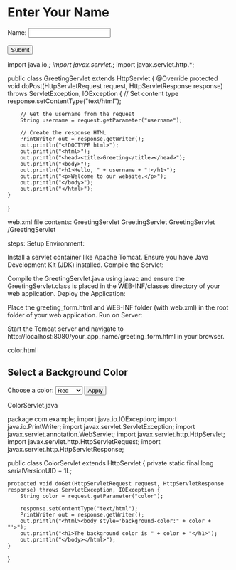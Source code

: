 <!DOCTYPE html>
<html>
<head>
    <title>Greeting Form</title>
</head>
<body>
    <h1>Enter Your Name</h1>
    <form action="GreetingServlet" method="POST">
        Name: <input type="text" name="username" required><br><br>
        <input type="submit" value="Submit">
    </form>
</body>
</html>

import java.io.*;
import javax.servlet.*;
import javax.servlet.http.*;

public class GreetingServlet extends HttpServlet {
    @Override
    protected void doPost(HttpServletRequest request, HttpServletResponse response) throws ServletException, IOException {
        // Set content type
        response.setContentType("text/html");

        // Get the username from the request
        String username = request.getParameter("username");

        // Create the response HTML
        PrintWriter out = response.getWriter();
        out.println("<!DOCTYPE html>");
        out.println("<html>");
        out.println("<head><title>Greeting</title></head>");
        out.println("<body>");
        out.println("<h1>Hello, " + username + "!</h1>");
        out.println("<p>Welcome to our website.</p>");
        out.println("</body>");
        out.println("</html>");
    }
}


web.xml file contents:
<web-app xmlns="http://java.sun.com/xml/ns/javaee" version="3.0">
    <servlet>
        <servlet-name>GreetingServlet</servlet-name>
        <servlet-class>GreetingServlet</servlet-class>
    </servlet>
    <servlet-mapping>
        <servlet-name>GreetingServlet</servlet-name>
        <url-pattern>/GreetingServlet</url-pattern>
    </servlet-mapping>
</web-app>


steps:
Setup Environment:

Install a servlet container like Apache Tomcat.
Ensure you have Java Development Kit (JDK) installed.
Compile the Servlet:

Compile the GreetingServlet.java using javac and ensure the GreetingServlet.class is placed in the WEB-INF/classes directory of your web application.
Deploy the Application:

Place the greeting_form.html and WEB-INF folder (with web.xml) in the root folder of your web application.
Run on Server:

Start the Tomcat server and navigate to http://localhost:8080/your_app_name/greeting_form.html in your browser.


color.html

<html>
<head>
    <title>Select Color</title>
</head>
<body>
    <h2>Select a Background Color</h2>
    <form action="ColorServlet" method="GET">
        <label for="color">Choose a color:</label>
        <select id="color" name="color">
            <option value="red">Red</option>
            <option value="blue">Blue</option>
            <option value="green">Green</option>
            <option value="yellow">Yellow</option>
        </select>
        <input type="submit" value="Apply">
    </form>
</body>
</html>

ColorServlet.java

package com.example;
import java.io.IOException;
import java.io.PrintWriter;
import javax.servlet.ServletException;
import javax.servlet.annotation.WebServlet;
import javax.servlet.http.HttpServlet;
import javax.servlet.http.HttpServletRequest;
import javax.servlet.http.HttpServletResponse;

public class ColorServlet extends HttpServlet {
    private static final long serialVersionUID = 1L;

    protected void doGet(HttpServletRequest request, HttpServletResponse response) throws ServletException, IOException {
        String color = request.getParameter("color");

        response.setContentType("text/html");
        PrintWriter out = response.getWriter();
        out.println("<html><body style='background-color:" + color + "'>");
        out.println("<h1>The background color is " + color + "</h1>");
        out.println("</body></html>");
    }
}
